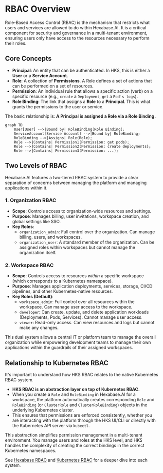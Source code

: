 # RBAC Overview

Role-Based Access Control (RBAC) is the mechanism that restricts what users and services are allowed to do within Hexabase.AI. It is a critical component for security and governance in a multi-tenant environment, ensuring users only have access to the resources necessary to perform their roles.

## Core Concepts

- **Principal**: An entity that can be authenticated. In HKS, this is either a **User** or a **Service Account**.
- **Role**: A collection of **Permissions**. A Role defines a set of actions that can be performed on a set of resources.
- **Permission**: An individual rule that allows a specific action (verb) on a specific resource (e.g., `create` a `Deployment`, `get` a `Pod's logs`).
- **Role Binding**: The link that assigns a **Role** to a **Principal**. This is what grants the permissions to the user or service.

The basic relationship is: **A Principal is assigned a Role via a Role Binding.**

```mermaid
graph TD
    User[User] -->|Bound by| RoleBinding(Role Binding);
    ServiceAccount[Service Account] -->|Bound by| RoleBinding;
    RoleBinding -->|Assigns| Role(Role);
    Role -->|Contains| Permission1(Permission: get pods);
    Role -->|Contains| Permission2(Permission: create deployments);
    Role -->|Contains| Permission3(Permission: ...);
```

## Two Levels of RBAC

Hexabase.AI features a two-tiered RBAC system to provide a clear separation of concerns between managing the platform and managing applications within it.

### 1. Organization RBAC

- **Scope**: Controls access to organization-wide resources and settings.
- **Purpose**: Manages billing, user invitations, workspace creation, and global settings like SSO.
- **Key Roles**:
  - `organization_admin`: Full control over the organization. Can manage billing, users, and workspaces.
  - `organization_user`: A standard member of the organization. Can be assigned roles within workspaces but cannot manage the organization itself.

### 2. Workspace RBAC

- **Scope**: Controls access to resources _within_ a specific workspace (which corresponds to a Kubernetes namespace).
- **Purpose**: Manages application deployments, services, storage, CI/CD pipelines, and other Kubernetes-native resources.
- **Key Roles (Default)**:
  - `workspace_admin`: Full control over all resources within the workspace. Can manage user access to the workspace.
  - `developer`: Can create, update, and delete application workloads (Deployments, Pods, Services). Cannot manage user access.
  - `viewer`: Read-only access. Can view resources and logs but cannot make any changes.

This dual system allows a central IT or platform team to manage the overall organization while empowering development teams to manage their own applications within the guardrails of their assigned workspaces.

## Relationship to Kubernetes RBAC

It's important to understand how HKS RBAC relates to the native Kubernetes RBAC system.

- **HKS RBAC is an abstraction layer on top of Kubernetes RBAC.**
- When you create a `Role` and `RoleBinding` in Hexabase.AI for a workspace, the platform automatically creates corresponding `Role` and `RoleBinding` (or `ClusterRole` and `ClusterRoleBinding`) objects in the underlying Kubernetes cluster.
- This ensures that permissions are enforced consistently, whether you are interacting with the platform through the HKS UI/CLI or directly with the Kubernetes API server via `kubectl`.

This abstraction simplifies permission management in a multi-tenant environment. You manage users and roles at the HKS level, and HKS handles the complexity of creating the correct bindings in the correct Kubernetes namespaces.

See [Hexabase RBAC](./hexabase-rbac.md) and [Kubernetes RBAC](./kubernetes-rbac.md) for a deeper dive into each system.
